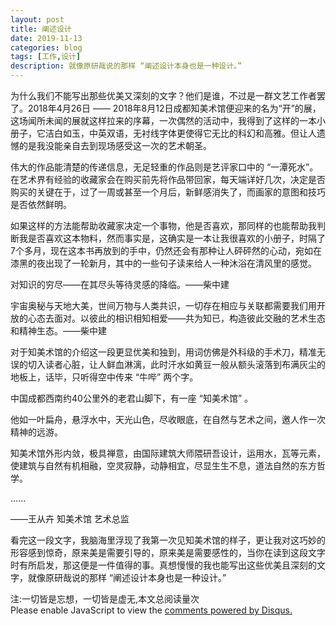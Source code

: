 ```yaml
---
layout: post
title: 阐述设计
date: 2019-11-13
categories: blog
tags: [工作,设计]
description: 就像原研哉说的那样 “阐述设计本身也是一种设计。”
---
```


为什么我们不能写出那些优美又深刻的文字？他们是谁，不过是一群文艺工作者罢了。2018年4月26日 —— 2018年8月12日成都知美术馆便迎来的名为“开”的展，这场闻所未闻的展就这样拉来的序幕，一次偶然的活动中，我得到了这样的一本小册子，它洁白如玉，中英双语，无衬线字体更使得它无比的科幻和高雅。但让人遗憾的是我没能亲自去到现场感受这一次的艺术朝圣。

伟大的作品能清楚的传递信息，无足轻重的作品则是艺评家口中的 “一潭死水”。 在艺术界有经验的收藏家会在购买前先将作品带回家，每天端详好几次，决定是否购买的关键在于，过了一周或甚至一个月后，新鲜感消失了，而画家的意图和技巧是否依然鲜明。

如果这样的方法能帮助收藏家决定一个事物，他是否喜欢，那同样的也能帮助我判断我是否喜欢这本物料，然而事实是，这确实是一本让我很喜欢的小册子，时隔了7个多月，现在这本书再放到的手中，仍然还会有那种让人砰砰然的心动，宛如在漆黑的夜出现了一轮新月，其中的一些句子读来给人一种沐浴在清风里的感觉。

对知识的穷尽——在其尽头等待灵感的降临。——柴中建

宇宙奥秘与天地大美，世间万物与人类共识，一切存在相应与关联都需要我们用开放的心态去面对。以彼此的相识相知相爱——共为知已，构造彼此交融的艺术生态和精神生态。——柴中建

对于知美术馆的介绍这一段更显优美和独到，用词仿佛是外科级的手术刀，精准无误的切入读者心脏，让人鲜血淋漓，此时汗水如黄豆一般从额头滚落到布满灰尘的地板上，话毕，只听得空中传来 “牛哔” 两个字。

中国成都西南约40公里外的老君山脚下，有一座 “知美术馆” 。

他如一叶扁舟，悬浮水中，天光山色，尽收眼底，在自然与艺术之间，邀人作一次精神的远游。

知美术馆外形内敛，极具禅意，由国际建筑大师隈研吾设计，运用水，瓦等元素，使建筑与自然有机相融，空灵寂静，动静相宜，尽显生生不息，道法自然的东方哲学。

......

——王从卉 知美术馆 艺术总监

看完这一段文字，我脑海里浮现了我第一次见知美术馆的样子，更让我对这巧妙的形容感到惊奇，原来美是需要引导的，原来美是需要感性的，当你在读到这段文字时有所启发，那这便是一件值得的事。真想慢慢的我也能写出这些优美且深刻的文字，就像原研哉说的那样 “阐述设计本身也是一种设计。”


<span id="busuanzi_container_page_pv">
  注:一切皆是忘想，一切皆是虚无,本文总阅读量<span id="busuanzi_value_page_pv"></span>次
</span>


<script id="dsq-count-scr" src="//huiweishijie.disqus.com/count.js" async></script>

<div id="disqus_thread"></div>
<script>

/**
*  RECOMMENDED CONFIGURATION VARIABLES: EDIT AND UNCOMMENT THE SECTION BELOW TO INSERT DYNAMIC VALUES FROM YOUR PLATFORM OR CMS.
*  LEARN WHY DEFINING THESE VARIABLES IS IMPORTANT: https://disqus.com/admin/universalcode/#configuration-variables*/
/*
var disqus_config = function () {
this.page.url = PAGE_URL;  // Replace PAGE_URL with your page's canonical URL variable
this.page.identifier = PAGE_IDENTIFIER; // Replace PAGE_IDENTIFIER with your page's unique identifier variable
};
*/
(function() { // DON'T EDIT BELOW THIS LINE
var d = document, s = d.createElement('script');
s.src = 'https://huiweishijie.disqus.com/embed.js';
s.setAttribute('data-timestamp', +new Date());
(d.head || d.body).appendChild(s);
})();
</script>
<noscript>Please enable JavaScript to view the <a href="https://disqus.com/?ref_noscript">comments powered by Disqus.</a></noscript>






